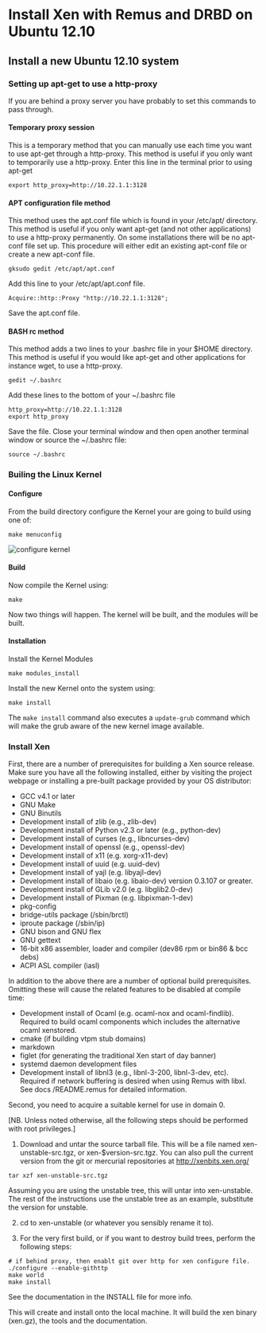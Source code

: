 # Install Xen with Remus and DRBD on Ubuntu 12.10

## Install a new Ubuntu 12.10 system

### Setting up apt-get to use a http-proxy
If you are behind a proxy server you have probably to set this commands to pass through.

#### Temporary proxy session
This is a temporary method that you can manually use each time you want to use apt-get through a http-proxy. This method is useful if you only want to temporarily use a http-proxy.
Enter this line in the terminal prior to using apt-get

```
export http_proxy=http://10.22.1.1:3128
```

#### APT configuration file method
This method uses the apt.conf file which is found in your /etc/apt/ directory. This method is useful if you only want apt-get (and not other applications) to use a http-proxy permanently.
On some installations there will be no apt-conf file set up. This procedure will either edit an existing apt-conf file or create a new apt-conf file.
```
gksudo gedit /etc/apt/apt.conf
```

Add this line to your /etc/apt/apt.conf file.

```
Acquire::http::Proxy "http://10.22.1.1:3128";
```

Save the apt.conf file.

#### BASH rc method
This method adds a two lines to your .bashrc file in your $HOME directory. This method is useful if you would like apt-get and other applications for instance wget, to use a http-proxy.
```
gedit ~/.bashrc
```

Add these lines to the bottom of your ~/.bashrc file
```
http_proxy=http://10.22.1.1:3128
export http_proxy
```

Save the file. Close your terminal window and then open another terminal window or source the ~/.bashrc file:
```
source ~/.bashrc
```

### Builing the Linux Kernel

#### Configure 
From the build directory configure the Kernel your are going to build using one of:
```
make menuconfig
```
![configure kernel](https://github.com/wangchenghku/Remus/blob/master/.resources/config%20kernel.png)

#### Build

Now compile the Kernel using:
```
make
``` 
Now two things will happen. The kernel will be built, and the modules will be built.

#### Installation
Install the Kernel Modules
```
make modules_install
```
Install the new Kernel onto the system using:
```
make install
```

The `make install` command also executes a `update-grub` command which will make the grub aware of the new kernel image available.

### Install Xen

First, there are a number of prerequisites for building a Xen source release. Make sure you have all the following installed, either by visiting the project webpage or installing a pre-built package provided by your OS distributor:
* GCC v4.1 or later
* GNU Make
* GNU Binutils
* Development install of zlib (e.g., zlib-dev)
* Development install of Python v2.3 or later (e.g., python-dev)
* Development install of curses (e.g., libncurses-dev)
* Development install of openssl (e.g., openssl-dev)
* Development install of x11 (e.g. xorg-x11-dev)
* Development install of uuid (e.g. uuid-dev)
* Development install of yajl (e.g. libyajl-dev)
* Development install of libaio (e.g. libaio-dev) version 0.3.107 or greater.
* Development install of GLib v2.0 (e.g. libglib2.0-dev)
* Development install of Pixman (e.g. libpixman-1-dev)
* pkg-config
* bridge-utils package (/sbin/brctl)
* iproute package (/sbin/ip)
* GNU bison and GNU flex
* GNU gettext
* 16-bit x86 assembler, loader and compiler (dev86 rpm or bin86 & bcc debs)
* ACPI ASL compiler (iasl)

In addition to the above there are a number of optional build prerequisites. Omitting these will cause the related features to be disabled at compile time:
* Development install of Ocaml (e.g. ocaml-nox and ocaml-findlib). Required to build ocaml components which includes the alternative ocaml xenstored.
* cmake (if building vtpm stub domains)
* markdown
* figlet (for generating the traditional Xen start of day banner)
* systemd daemon development files
* Development install of libnl3 (e.g., libnl-3-200, libnl-3-dev, etc).  Required if network buffering is desired when using Remus with libxl. See docs /README.remus for detailed information.

Second, you need to acquire a suitable kernel for use in domain 0.

[NB. Unless noted otherwise, all the following steps should be performed with root privileges.]

1. Download and untar the source tarball file. This will be a file named xen-unstable-src.tgz, or xen-$version-src.tgz. You can also pull the current version from the git or mercurial repositories at http://xenbits.xen.org/
  ```
  tar xzf xen-unstable-src.tgz
  ```
  Assuming you are using the unstable tree, this will untar into xen-unstable. The rest of the instructions use the unstable tree as an example, substitute the version for unstable.

2. cd to xen-unstable (or whatever you sensibly rename it to).

3. For the very first build, or if you want to destroy build trees, perform the following steps:
  ```
  # if behind proxy, then enablt git over http for xen configure file.
  ./configure --enable-githttp
  make world
  make install
  ```
  See the documentation in the INSTALL file for more info.

  This will create and install onto the local machine. It will build the xen binary (xen.gz), the tools and the documentation.

